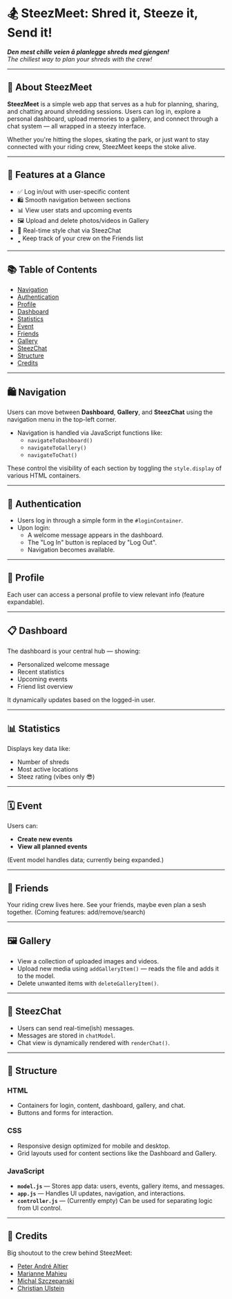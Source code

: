 # 🏂 SteezMeet: Shred it, Steeze it, Send it!

***Den mest chille veien å planlegge shreds med gjengen!***  
_The chillest way to plan your shreds with the crew!_

---

## 🚀 About SteezMeet

**SteezMeet** is a simple web app that serves as a hub for planning, sharing, and chatting around shredding sessions. Users can log in, explore a personal dashboard, upload memories to a gallery, and connect through a chat system — all wrapped in a steezy interface.

Whether you're hitting the slopes, skating the park, or just want to stay connected with your riding crew, SteezMeet keeps the stoke alive.

---

## 👀 Features at a Glance

- ✅ Log in/out with user-specific content
- 🛍️ Smooth navigation between sections
- 📊 View user stats and upcoming events
- 🖼️ Upload and delete photos/videos in Gallery
- 💬 Real-time style chat via SteezChat
- 🢑 Keep track of your crew on the Friends list

---

## 📚 Table of Contents

- [Navigation](#️-navigation)
- [Authentication](#-authentication)
- [Profile](#-profile)
- [Dashboard](#-dashboard)
- [Statistics](#-statistics)
- [Event](#-event)
- [Friends](#-friends)
- [Gallery](#-gallery)
- [SteezChat](#-steezchat)
- [Structure](#-structure)
- [Credits](#-credits)

---

## 🛍️ Navigation

Users can move between **Dashboard**, **Gallery**, and **SteezChat** using the navigation menu in the top-left corner.

- Navigation is handled via JavaScript functions like:
  - `navigateToDashboard()`
  - `navigateToGallery()`
  - `navigateToChat()`

These control the visibility of each section by toggling the `style.display` of various HTML containers.

---

## 🔐 Authentication

- Users log in through a simple form in the `#loginContainer`.
- Upon login:
  - A welcome message appears in the dashboard.
  - The "Log In" button is replaced by "Log Out".
  - Navigation becomes available.

---

## 👤 Profile

Each user can access a personal profile to view relevant info (feature expandable).

---

## 📋 Dashboard

The dashboard is your central hub — showing:

- Personalized welcome message
- Recent statistics
- Upcoming events
- Friend list overview

It dynamically updates based on the logged-in user.

---

## 📊 Statistics

Displays key data like:

- Number of shreds
- Most active locations
- Steez rating (vibes only 😎)

---

## 🗓️ Event

Users can:

- **Create new events**
- **View all planned events**

(Event model handles data; currently being expanded.)

---

## 👥 Friends

Your riding crew lives here. See your friends, maybe even plan a sesh together. (Coming features: add/remove/search)

---

## 🖼️ Gallery

- View a collection of uploaded images and videos.
- Upload new media using `addGalleryItem()` — reads the file and adds it to the model.
- Delete unwanted items with `deleteGalleryItem()`.

---

## 💬 SteezChat

- Users can send real-time(ish) messages.
- Messages are stored in `chatModel`.
- Chat view is dynamically rendered with `renderChat()`.

---

## 🧱 Structure

### HTML
- Containers for login, content, dashboard, gallery, and chat.
- Buttons and forms for interaction.

### CSS
- Responsive design optimized for mobile and desktop.
- Grid layouts used for content sections like the Dashboard and Gallery.

### JavaScript
- **`model.js`** — Stores app data: users, events, gallery items, and messages.
- **`app.js`** — Handles UI updates, navigation, and interactions.
- **`controller.js`** — (Currently empty) Can be used for separating logic from UI control.

---

## 🙌 Credits

Big shoutout to the crew behind SteezMeet:

- [Peter André Altier](https://github.com/Asbajgus)
- [Marianne Mahieu](https://github.com/Pol135947)
- [Michal Szczepanski](https://github.com/szczepanskimichal)
- [Christian Ulstein](https://github.com/christis96)